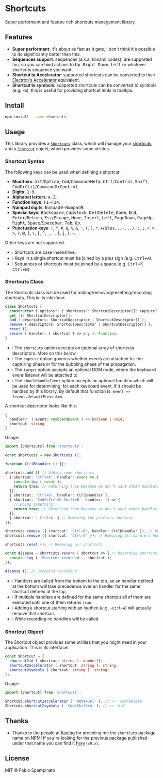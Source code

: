 # Shortcuts

Super performant and feature rich shortcuts management library.

## Features

- **Super performant**: it's about as fast as it gets, I don't think it's possible to do significantly better than this.
- **Sequences support**: sequences (a.k.a. konami codes), are supported too, so you can bind actions to <kbd>Up Right Down Left</kbd> or whatever shortcuts sequence you want.
- **Shortcut to Accelerator**: supported shortcuts can be converted to their [Electron's Accelerator](https://electronjs.org/docs/api/accelerator) equivalent.
- **Shortcut to symbols**: supported shortcuts can be converted to symbols (e.g. `⌘A`), this is useful for providing shortcut hints in tooltips.

## Install

```sh
npm install --save shortcuts
```

## Usage

This library provides a [`Shortcuts`](#shortcuts-class) class, which will manage your [shortcuts](#shortcut-syntax), and a [`Shortcut`](#shortcut-object) object, which provides some utilities.

### Shortcut Syntax

The following keys can be used when defining a shortcut:

- **Modifiers**: <kbd>Alt</kbd>/<kbd>Option</kbd>, <kbd>Cmd</kbd>/<kbd>Command</kbd>/<kbd>Meta</kbd>, <kbd>Ctrl</kbd>/<kbd>Control</kbd>, <kbd>Shift</kbd>, <kbd>CmdOrCtrl</kbd>/<kbd>CommandOrControl</kbd>.
- **Digits**: <kbd>1-9</kbd>.
- **Alphabet letters**: <kbd>A-Z</kbd>.
- **Function keys**: <kbd>F1-F24</kbd>.
- **Numpad digits**: <kbd>Numpad0-Numpad9</kbd>.
- **Special keys**: <kbd>Backspace</kbd>, <kbd>Capslock</kbd>, <kbd>Del</kbd>/<kbd>Delete</kbd>, <kbd>Down</kbd>, <kbd>End</kbd>, <kbd>Enter</kbd>/<kbd>Return</kbd>, <kbd>Esc</kbd>/<kbd>Escape</kbd>, <kbd>Home</kbd>, <kbd>Insert</kbd>, <kbd>Left</kbd>, <kbd>PageDown</kbd>, <kbd>PageUp</kbd>, <kbd>Right</kbd>, <kbd>Space</kbd>/<kbd>Spacebar</kbd>, <kbd>Tab</kbd>, <kbd>Up</kbd>.
- **Punctuation keys**: <kbd>!</kbd>, <kbd>"</kbd>, <kbd>#</kbd>, <kbd>$</kbd>, <kbd>%</kbd>, <kbd>&</kbd>, <kbd>'</kbd>, <kbd>(</kbd>, <kbd>)</kbd>, <kbd>*</kbd>, <kbd>+</kbd>/<kbd>plus</kbd>, <kbd>,</kbd>, <kbd>-</kbd>, <kbd>.</kbd>, <kbd>/</kbd>, <kbd>:</kbd>, <kbd>;</kbd>, <kbd><</kbd>, <kbd>=</kbd>, <kbd>></kbd>, <kbd>?</kbd>, <kbd>@</kbd>, <kbd>[</kbd>, <kbd>\\</kbd>, <kbd>]</kbd>, <kbd>^</kbd>, <kbd>_</kbd>, <kbd>`</kbd>, <kbd>{</kbd>, <kbd>|</kbd>, <kbd>}</kbd>, <kbd>~</kbd>.

Other keys are not supported.

- ℹ️ Shortcuts are case insensitive.
- ℹ️ Keys in a single shortcut must be joined by a plus sign (e.g. <kbd>Ctrl+A</kbd>).
- ℹ️ Sequences of shortcuts must be joined by a space (e.g. <kbd>Ctrl+K Ctrl+B</kbd>).

### Shortcuts Class

The Shortcuts class will be used for adding/removing/resetting/recording shortcuts. This is its interface:

```ts
class Shortcuts {
  constructor ( options?: { shortcuts?: ShortcutDescriptor[]: capture?: boolean, target?: Node, shouldHandleEvent?: event => boolean } );
  get (): ShortcutDescriptor[];
  add ( descriptors: ShortcutDescriptor | ShortcutDescriptor[] );
  remove ( descriptors: ShortcutDescriptor | ShortcutDescriptor[] );
  reset ();
  record ( handler: ( shortcut ) => any ): Function;
}
```

- ℹ️ The `shortcuts` option accepts an optional array of shortcuts descriptors. More on this below.
- ℹ️ The `capture` option governs whether events are attached for the capturing phase or for the bubbling phase of the propagation.
- ℹ️ The `target` option accepts an optional DOM node, where the keyboard evenr listener will be attached to.
- ℹ️ The `shouldHandleEvent` option accepts an optional function which will be used for determining, for each keyboard event, if it should be handled by this library. By default that function is: `event => !event.defaultPrevented`.

A shortcut descriptor looks like this:

```ts
{
  handler?: ( event: KeyboardEvent ) => boolean | void,
  shortcut: string
}
```

Usage:

```ts
import {Shortcuts} from 'shortcuts';

const shortcuts = new Shortcuts ();

function CtrlBHandler () {};

shortcuts.add ([ // Adding some shortcuts
  { shortcut: 'Ctrl+A', handler: event => {
    console.log ( event );
    return true; // Returning true because we don't want other handlers for the same shortcut to be called later
  }},
  { shortcut: 'Ctrl+B', handler: CtrlBHandler },
  { shortcut: 'CmdOrCtrl+K Shift+B', handler: () => {
    // Doing something...
    return true; // Returning true because we don't want other handlers for the same shortcut to be called later
  }},
  { shortcut: '-Ctrl+A' } // Removing the previous shortcut
]);

shortcuts.remove ({ shortcut: 'Ctrl-B', handler: CtrlBHandler }); // Removing a single handler
shortcuts.remove ({ shortcut: 'Ctrl-A' }); // Removing all handlers bound to this shortcut

shortcuts.reset (); // Removing all shortcuts

const dispose = shortcuts.record ( shortcut => { // Recording shortcuts
  console.log ( 'Shortcut recorded:', shortcut );
});

dispose (); // Stopping recording
```

- ℹ️ Handlers are called from the bottom to the top, so an handler defined at the bottom will take precedence over an handler for the same shortcut defined at the top.
- ℹ️ If multiple handlers are defined for the same shortcut all of them are executed until one of them returns `true`.
- ℹ️ Adding a shortcut starting with an hyphen (e.g. `-Ctrl-A`) will actually remove that shortcut.
- ℹ️ While recording no handlers will be called.

### Shortcut Object

The Shortcut object provides some utilities that you might need in your application. This is its interface:

```ts
const Shortcut = {
  shortcut2id ( shortcut: string ): number[];
  shortcut2accelerator ( shortcut: string ): string;
  shortcut2symbols ( shortcut: string ): string;
};
```

Usage:

```ts
import {Shortcut} from 'shortcuts';

Shortcut.shortcut2accelerator ( 'Meta+Del' ); // => 'Cmd+Delete'
Shortcut.shortcut2symbols ( 'Cmd+Shift+A' ); // => '⌘⇧A'
```

## Thanks

- Thanks to the people at [Koding](https://github.com/koding) for providing me the `shortcuts` package name on NPM! If you're looking for the previous package published under that name you can find it [here](https://github.com/koding/shortcuts) (`v0.x`).

## License

MIT © Fabio Spampinato
